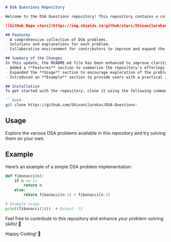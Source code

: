 ```markdown
# DSA Questions Repository

Welcome to the DSA Questions repository! This repository contains a collection of Data Structures and Algorithms (DSA) problems designed to help you enhance your coding skills.

![GitHub Repo stars](https://img.shields.io/github/stars/Shivanilarokar/DSA-Questions-) ![GitHub forks](https://img.shields.io/github/forks/Shivanilarokar/DSA-Questions-) ![GitHub issues](https://img.shields.io/github/issues/Shivanilarokar/DSA-Questions-)

## Features
- A comprehensive collection of DSA problems.
- Solutions and explanations for each problem.
- Collaborative environment for contributors to improve and expand the repository. 🎉

## Summary of the Changes
In this update, the README.md file has been enhanced to improve clarity and user engagement. Key changes include:
- Added a **Features** section to summarize the repository's offerings.
- Expanded the **Usage** section to encourage exploration of the problems.
- Introduced an **Example** section to provide users with a practical implementation of a DSA problem.

## Installation
To get started with the repository, clone it using the following command:

```bash
git clone https://github.com/Shivanilarokar/DSA-Questions-
```

## Usage
Explore the various DSA problems available in this repository and try solving them on your own. 

## Example
Here’s an example of a simple DSA problem implementation:

```python
def fibonacci(n):
    if n <= 1:
        return n
    else:
        return fibonacci(n-1) + fibonacci(n-2)

# Example usage
print(fibonacci(10))  # Output: 55
```

Feel free to contribute to this repository and enhance your problem-solving skills! 🤝

Happy Coding! 🚀
```